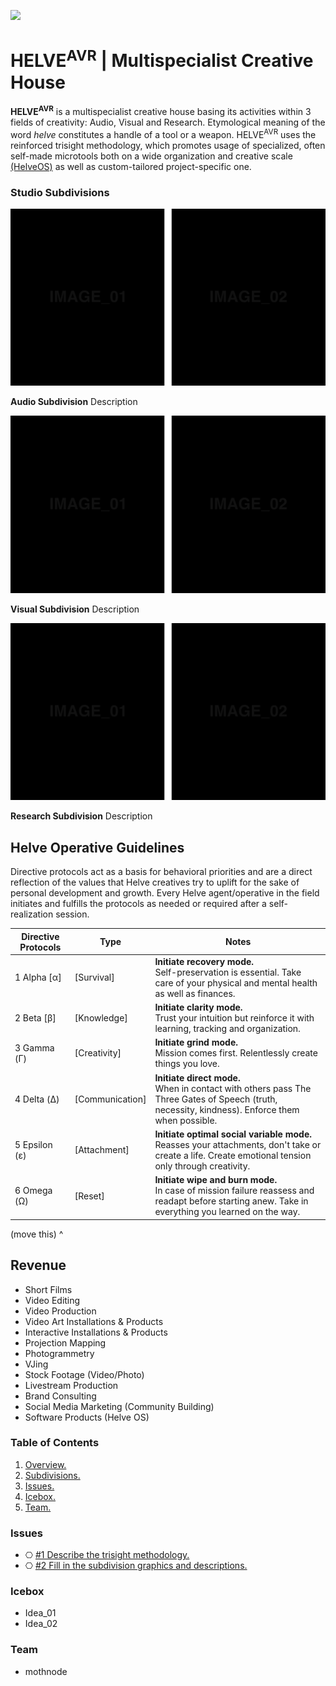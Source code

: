 ![](https://user-images.githubusercontent.com/2768053/45264520-3d0c7a00-b43e-11e8-899c-790441ae68eb.png)

<a name="overview"></a>
# HELVE<sup>AVR</sup> | Multispecialist Creative House  

**HELVE<sup>AVR</sup>** is a multispecialist creative house basing its activities within 3 fields of creativity: Audio, Visual and Research. Etymological meaning of the word *helve* constitutes a handle of a tool or a weapon. HELVE<sup>AVR</sup> uses the reinforced trisight methodology, which promotes usage of specialized, often self-made microtools both on a wide organization and creative scale [(HelveOS)](https://github.com/HELVE/helveOS) as well as custom-tailored project-specific one.

<a name="divisions"></a>
### Studio Subdivisions

![](assets/readme_visuals/example-dual-gallery.png)

**Audio Subdivision** Description

![](assets/readme_visuals/example-dual-gallery.png)

**Visual Subdivision** Description

![](assets/readme_visuals/example-dual-gallery.png)

**Research Subdivision** Description

## Helve Operative Guidelines

Directive protocols act as a basis for behavioral priorities and are a direct reflection of the values that Helve creatives try to uplift for the sake of personal development and growth. Every Helve agent/operative in the field initiates and fulfills the protocols as needed or required after a self-realization session. 

Directive Protocols | Type | Notes
------------ | ------------- | -------------
1 Alpha [α] | [Survival] | **Initiate recovery mode.** <br> Self-preservation is essential. Take care of your physical and mental health as well as finances.
2 Beta [β] | [Knowledge] | **Initiate clarity mode.** <br> Trust your intuition but reinforce it with learning, tracking and organization. 
3 Gamma (Γ) | [Creativity] | **Initiate grind mode.** <br> Mission comes first. Relentlessly create things you love.
4 Delta (Δ) | [Communication] | **Initiate direct mode.** <br> When in contact with others pass The Three Gates of Speech (truth, necessity, kindness). Enforce them when possible.
5 Epsilon (ε) | [Attachment] | **Initiate optimal social variable mode.** <br> Reasses your attachments, don't take or create a life. Create emotional tension only through creativity.
6 Omega (Ω) | [Reset] | **Initiate wipe and burn mode.** <br> In case of mission failure reassess and readapt before starting anew. Take in everything you learned on the way.

(move this) ^

## Revenue

+ Short Films
+ Video Editing
+ Video Production
+ Video Art Installations & Products
+ Interactive Installations & Products
+ Projection Mapping
+ Photogrammetry
+ VJing
+ Stock Footage (Video/Photo)
+ Livestream Production
+ Brand Consulting 
+ Social Media Marketing (Community Building)
+ Software Products (Helve OS)

### Table of Contents
1. [Overview.](#overview)
2. [Subdivisions.](#divisions)
3. [Issues.](#issues)
4. [Icebox.](#icebox)
7. [Team.](#team)

<a name="issues"></a>
### Issues
+ ⎔ [#1 Describe the trisight methodology.](https://github.com/HELVE/helve-intro/issues/1)
+ ⎔ [#2 Fill in the subdivision graphics and descriptions.](https://github.com/HELVE/helve-intro/issues/2)

<a name="icebox"></a>
### Icebox
+ Idea_01
+ Idea_02

<a name="team"></a>
### Team

+ mothnode

